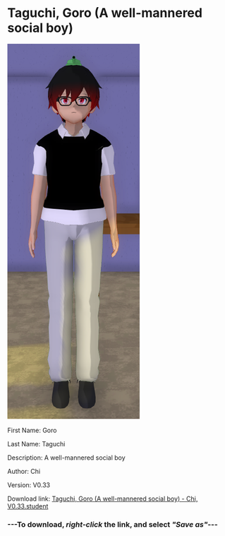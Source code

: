 # Taguchi, Goro (A well-mannered social boy)

<img src = "https://raw.githubusercontent.com/Arbiter1223/Daigaku-Gurashi-Custom-Students/master/Students/Files/Taguchi%2C%20Goro%20(A%20well-mannered%20social%20boy).png">

First Name: Goro

Last Name: Taguchi

Description: A well-mannered social boy

Author: Chi

Version: V0.33

Download link: <a href="https://raw.githubusercontent.com/Arbiter1223/Daigaku-Gurashi-Custom-Students/master/Students/Files/Taguchi%2C%20Goro%20(A%20well-mannered%20social%20boy)%20-%20Chi%2C%20V0.33.student">Taguchi, Goro (A well-mannered social boy) - Chi, V0.33.student</a>

### ---**To download, _right-click_ the link, and select _"Save as"_**---
